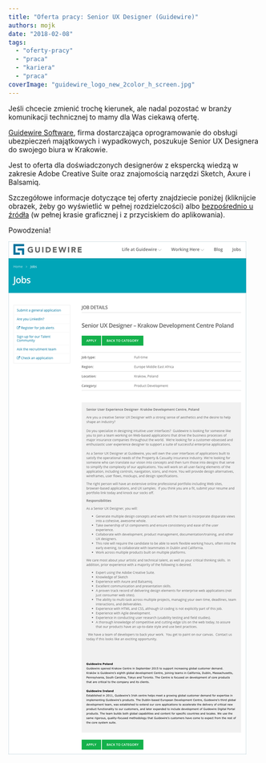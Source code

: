 ```yaml
---
title: "Oferta pracy: Senior UX Designer (Guidewire)"
authors: mojk
date: "2018-02-08"
tags:
  - "oferty-pracy"
  - "praca"
  - "kariera"
  - "praca"
coverImage: "guidewire_logo_new_2color_h_screen.jpg"
---
```


Jeśli chcecie zmienić trochę kierunek, ale nadal pozostać w branży komunikacji
technicznej to mamy dla Was ciekawą ofertę.

<!--truncate-->

[Guidewire Software](https://www.guidewire.com/), firma dostarczająca
oprogramowanie do obsługi ubezpieczeń majątkowych i wypadkowych, poszukuje
Senior UX Designera do swojego biura w Krakowie.

Jest to oferta dla doświadczonych designerów z ekspercką wiedzą w zakresie Adobe
Creative Suite oraz znajomością narzędzi Sketch, Axure i Balsamiq.

Szczegółowe informacje dotyczące tej oferty znajdziecie poniżej (kliknijcie
obrazek, żeby go wyświetlić w pełnej rozdzielczości)
albo [bezpośrednio u źródła](https://careers.guidewire.com/jobs/view/oiH55fwT/senior-ux-designer-krakow-development-centre-poland) (w
pełnej krasie graficznej i z przyciskiem do aplikowania).

Powodzenia!

[![](images/Guidewire-senior-ux-designer.png)](http://techwriter.pl/wp-content/uploads/2018/02/Guidewire-senior-ux-designer.png)
